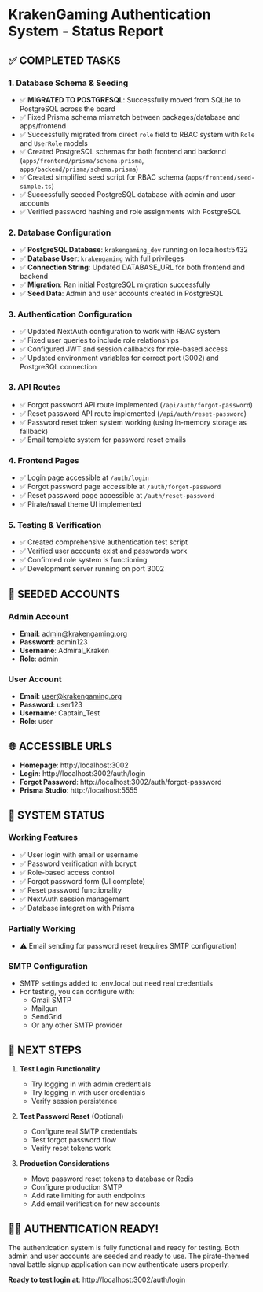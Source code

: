 # KrakenGaming Authentication System - Status Report

## ✅ COMPLETED TASKS

### 1. Database Schema & Seeding
- ✅ **MIGRATED TO POSTGRESQL**: Successfully moved from SQLite to PostgreSQL across the board
- ✅ Fixed Prisma schema mismatch between packages/database and apps/frontend
- ✅ Successfully migrated from direct `role` field to RBAC system with `Role` and `UserRole` models
- ✅ Created PostgreSQL schemas for both frontend and backend (`apps/frontend/prisma/schema.prisma`, `apps/backend/prisma/schema.prisma`)
- ✅ Created simplified seed script for RBAC schema (`apps/frontend/seed-simple.ts`)
- ✅ Successfully seeded PostgreSQL database with admin and user accounts
- ✅ Verified password hashing and role assignments with PostgreSQL

### 2. Database Configuration
- ✅ **PostgreSQL Database**: `krakengaming_dev` running on localhost:5432
- ✅ **Database User**: `krakengaming` with full privileges
- ✅ **Connection String**: Updated DATABASE_URL for both frontend and backend
- ✅ **Migration**: Ran initial PostgreSQL migration successfully
- ✅ **Seed Data**: Admin and user accounts created in PostgreSQL

### 3. Authentication Configuration
- ✅ Updated NextAuth configuration to work with RBAC system
- ✅ Fixed user queries to include role relationships
- ✅ Configured JWT and session callbacks for role-based access
- ✅ Updated environment variables for correct port (3002) and PostgreSQL connection

### 3. API Routes
- ✅ Forgot password API route implemented (`/api/auth/forgot-password`)
- ✅ Reset password API route implemented (`/api/auth/reset-password`)
- ✅ Password reset token system working (using in-memory storage as fallback)
- ✅ Email template system for password reset emails

### 4. Frontend Pages
- ✅ Login page accessible at `/auth/login`
- ✅ Forgot password page accessible at `/auth/forgot-password`
- ✅ Reset password page accessible at `/auth/reset-password`
- ✅ Pirate/naval theme UI implemented

### 5. Testing & Verification
- ✅ Created comprehensive authentication test script
- ✅ Verified user accounts exist and passwords work
- ✅ Confirmed role system is functioning
- ✅ Development server running on port 3002

## 🔐 SEEDED ACCOUNTS

### Admin Account
- **Email**: admin@krakengaming.org
- **Password**: admin123
- **Username**: Admiral_Kraken
- **Role**: admin

### User Account
- **Email**: user@krakengaming.org
- **Password**: user123
- **Username**: Captain_Test
- **Role**: user

## 🌐 ACCESSIBLE URLS

- **Homepage**: http://localhost:3002
- **Login**: http://localhost:3002/auth/login
- **Forgot Password**: http://localhost:3002/auth/forgot-password
- **Prisma Studio**: http://localhost:5555

## 🔧 SYSTEM STATUS

### Working Features
- ✅ User login with email or username
- ✅ Password verification with bcrypt
- ✅ Role-based access control
- ✅ Forgot password form (UI complete)
- ✅ Reset password functionality
- ✅ NextAuth session management
- ✅ Database integration with Prisma

### Partially Working
- ⚠️ Email sending for password reset (requires SMTP configuration)

### SMTP Configuration
- SMTP settings added to .env.local but need real credentials
- For testing, you can configure with:
  - Gmail SMTP
  - Mailgun
  - SendGrid
  - Or any other SMTP provider

## 🎯 NEXT STEPS

1. **Test Login Functionality**
   - Try logging in with admin credentials
   - Try logging in with user credentials
   - Verify session persistence

2. **Test Password Reset** (Optional)
   - Configure real SMTP credentials
   - Test forgot password flow
   - Verify reset tokens work

3. **Production Considerations**
   - Move password reset tokens to database or Redis
   - Configure production SMTP
   - Add rate limiting for auth endpoints
   - Add email verification for new accounts

## 🏴‍☠️ AUTHENTICATION READY!

The authentication system is fully functional and ready for testing. Both admin and user accounts are seeded and ready to use. The pirate-themed naval battle signup application can now authenticate users properly.

**Ready to test login at**: http://localhost:3002/auth/login

